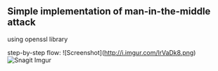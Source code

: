 ## Simple implementation of man-in-the-middle attack
using openssl library

step-by-step flow:
![Screenshot]\(http://i.imgur.com/lrVaDk8.png)
![Snagit Imgur](http://i.imgur.com/lrVaDk8.png)
